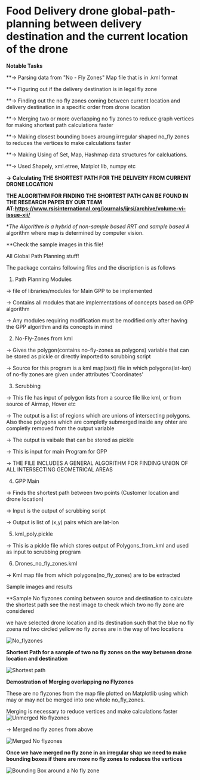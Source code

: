 # Food Delivery drone global-path-planning between delivery destination and the current location of the drone
**Notable Tasks**

**-> Parsing data from "No - Fly Zones" Map file that is in .kml format

**-> Figuring out if the delivery destination is in legal fly zone

**-> Finding out the no fly zones coming between current location and delivery destination in a specific order from drone location

**-> Merging two or more overlapping no fly zones to reduce graph vertices for making shortest path calculations faster

**-> Making closest bounding boxes aroung irregular shaped no_fly zones to reduces the vertices to make calculations faster

**-> Making Using of Set, Map, Hashmap data structures for calcluations.

**-> Used Shapely, xml.etree, Matplot lib, numpy etc

**-> Calculating THE SHORTEST PATH FOR THE DELIVERY FROM CURRENT DRONE LOCATION**

**THE ALGORITHM FOR FINDING THE SHORTEST PATH CAN BE FOUND IN THE RESEARCH PAPER BY OUR TEAM AT:https://www.rsisinternational.org/journals/ijrsi/archive/volume-vi-issue-xii/**

**The Algorithm is a hybrid of non-sample based RRT and sample based A* algorithm where map is determined by computer vision.

**Check the sample images in this file!

All Global Path Planning stuff!

The package contains following files and the discription is as follows

1) Path Planning Modules

-> file of libraries/modules for Main GPP to be implemented

-> Contains all modules that are implementations of concepts based on GPP algorithm

-> Any modules requiring modification must be modified only after having the GPP algorithm and its concepts in mind

2) No-Fly-Zones from kml

-> Gives the polygon(contains no-fly-zones as polygons) variable that can be stored as pickle or directly imported to scrubbing script

-> Source for this program is a kml map(text) file in which  polygons(lat-lon) of no-fly zones are given under attributes 'Coordinates'

3) Scrubbing

-> This file has input of polygon lists from a source file like kml, or from source of Airmap, Hover etc

-> The output is a list of regions which are unions of intersecting polygons. Also those polygons which are completly submerged
inside any ohter are completly removed from the output variable

-> The output is vaibale that can be stored as pickle

-> This is input for main Program for GPP

-> THE FILE INCLUDES A GENERAL ALGORITHM FOR FINDING UNION OF ALL INTERSECTING GEOMETRICAL AREAS

4) GPP Main

-> Finds the shortest path between two points (Customer location and drone location)

-> Input is the output of scrubbing script

-> Output is list of (x,y) pairs which are lat-lon

5) kml_poly.pickle

-> This is a pickle file which stores output of Polygons_from_kml and used as input to scrubbing program

6) Drones_no_fly_zones.kml

-> Kml map file from which polygons(no_fly_zones) are to be extracted 

Sample images and results

**Sample No flyzones coming between source and destination to calculate the shortest path see the nest image to check which two no fly zone are considered

we have selected drone location and its destination such that the blue no fly zoena nd two circled yellow no fly zones are in the way of two locations

![No_flyzones](https://github.com/dhaval491/Trajectory-Planning-for-Autonomous-food-delivery-drones/blob/master/Sample%20Two%20no%20flyzone.png)

**Shortest Path for a sample of two no fly zones on the way between drone location and destination**

![Shortest path](https://github.com/dhaval491/Trajectory-Planning-for-Autonomous-food-delivery-drones/blob/master/GPP_Shotest_path.png)



**Demostration of Merging overlapping no Flyzones**

These are no flyzones from the map file plotted on Matplotlib using which may or may not be merged into one whole no_fly_zones. 

Merging is necessary to reduce vertices and make calculations faster 
![Unmerged No flyzones](https://github.com/dhaval491/Trajectory-Planning-for-Autonomous-food-delivery-drones/blob/master/GPP__NoFlyZones.png)

-> Merged no fly zones from above

![Merged No flyzones](https://github.com/dhaval491/Trajectory-Planning-for-Autonomous-food-delivery-drones/blob/master/GPP_Merged_NoFlyZones.png)

**Once we have merged no fly zone in an irregular shap we need to make bounding boxes if there are more no fly zones to reduces the vertices**

![Bounding Box around a No fly zone](https://github.com/dhaval491/Trajectory-Planning-for-Autonomous-food-delivery-drones/blob/master/GPP_Bounding_boxes_around_No_fly_Zones.png)

